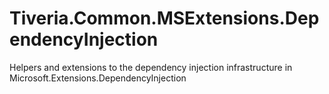 # Tiveria.Common.MSExtensions.DependencyInjection
Helpers and extensions to the dependency injection infrastructure in Microsoft.Extensions.DependencyInjection
